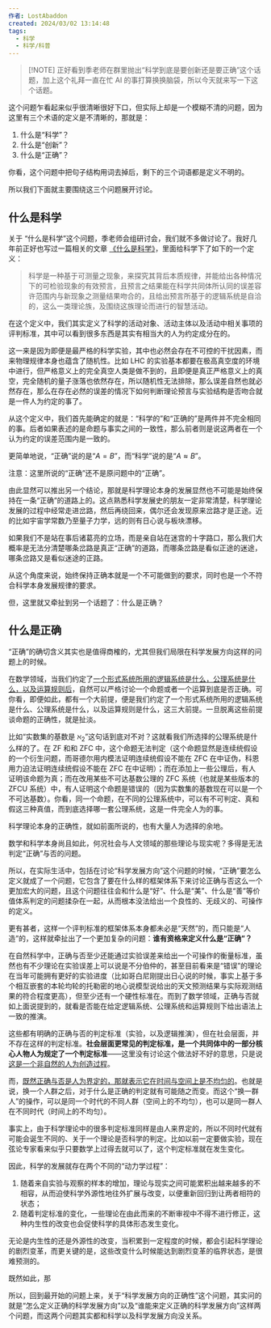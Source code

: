 ```yaml
---
作者: LostAbaddon
created: 2024/03/02 13:14:48
tags:
  - 科学
  - 科学/科普
---
```


> [!NOTE] 正好看到季老师在群里抛出“科学到底是要创新还是要正确”这个话题，加上这个礼拜一直在忙 AI 的事打算换换脑袋，所以今天就来写一下这个话题。

这个问题乍看起来似乎很清晰很好下口，但实际上却是一个模糊不清的问题，因为这里有三个术语的定义是不清晰的，那就是：

1. 什么是“科学”？
2. 什么是“创新”？
3. 什么是“正确”？

你看，这个问题中把句子结构用词去掉后，剩下的三个词语都是定义不明的。

所以我们下面就主要围绕这三个问题展开讨论。

## 什么是科学

关于 “什么是科学”这个问题，季老师会组研讨会，我们就不多做讨论了。我好几年前正好也写过一篇相关的文章 [《什么是科学》](./什么是科学.md)，里面给科学下了如下的一个定义：

> 科学是一种基于可测量之现象，来探究其背后本质规律，并能给出各种情况下的可检验现象的有效预言，且预言之结果能在科学共同体所认同的误差容许范围内与新现象之测量结果吻合的，且给出预言所基于的逻辑系统是自洽的，这么一类理论族，及围绕这族理论而进行的智慧活动。

在这个定义中，我们其实定义了科学的活动对象、活动主体以及活动中相关事项的评判标准，其中可以看到很多东西是其实有相当大的人为约定成分在的。

这一来是因为即便是最严格的科学实验，其中也必然会存在不可控的干扰因素，而来物理规律本身也蕴含了随机性。比如 LHC 的实验基本都要在极高真空度的环境中进行，但严格意义上的完全真空人类是做不到的，且即便是真正严格意义上的真空，完全随机的量子涨落也依然存在，所以随机性无法排除，那么误差自然也就必然存在，那么在存在必然的误差的情况下如何判断理论预言与实验结构是否吻合就是一件人为约定的事了。

从这个定义中，我们首先能确定的就是：“科学的”和“正确的”是两件并不完全相同的事。后者如果表述的是命题与事实之间的一致性，那么前者则是说这两者在一个认为约定的误差范围内是一致的。

更简单地说，“正确”说的是“$A=B$”，而“科学”说的是“$A \approx B$”。

注意：这里所说的“正确”还不是原问题中的“正确”。

由此显然可以推出另一个结论，那就是科学理论本身的发展显然也不可能是始终保持在一条“正确”的道路上的。这点熟悉科学发展史的朋友一定非常清楚，科学理论发展的过程中经常走进岔路，然后再绕回来，偶尔还会发现原来岔路才是正途。近的比如宇宙学常数乃至量子力学，远的则有日心说与板块漂移。

如果我们不是站在事后诸葛亮的立场，而是亲自站在迷宫的十字路口，那么我们大概率是无法分清楚哪条岔路是真正“正确”的道路，而哪条岔路是看似正途的迷途，哪条岔路又是看似迷途的正路。

从这个角度来说，始终保持正确本就是一个不可能做到的要求，同时也是一个不符合科学本身发展规律的要求。

但，这里就又牵扯到另一个话题了：什么是正确？

## 什么是正确

“正确”的确切含义其实也是值得商榷的，尤其但我们局限在科学发展方向这样的问题上的时候。

在数学领域，当我们约定了<u>一个形式系统所用的逻辑系统是什么，公理系统是什么，以及运算规则后</u>，自然可以严格讨论一个命题或者一个运算到底是否正确。可你看，即便如此，都有一个大前提，便是我们约定了一个形式系统所用的逻辑系统是什么、公理系统是什么，以及运算规则是什么，这三大前提。一旦脱离这些前提谈命题的正确性，就是扯淡。

比如“实数集的基数是 $\aleph_2$”这句话到底对不对？这就看我们所选择的公理系统是什么样的了。在 ZF 和和 ZFC 中，这个命题无法判定（这个命题显然是连续统假设的一个衍生问题，而哥德尔用内模法证明连续统假设不能在 ZFC 在中证伪，科恩用力迫法证明连续统假设不能在 ZFC 在中证明）；而在添加上一些公理后，有人证明该命题为真；而在改用某些不可达基数公理的 ZFC 系统（也就是某些版本的 ZFCU 系统）中，有人证明这个命题是错误的（因为实数集的基数现在可以是一个不可达基数）。你看，同一个命题，在不同的公理系统中，可以有不可判定、真和假这三种真值，而到底选择哪一套公理系统，这是一件完全人为的事。

科学理论本身的正确性，就如前面所说的，也有大量人为选择的余地。

数学和科学本身尚且如此，何况社会与人文领域的那些理论与现实呢？多得是无法判定“正确”与否的问题。

所以，在实际生活中，包括在讨论“科学发展方向”这个问题的时候，“正确”要怎么定义就成了一个问题，它包含了要在什么样的框架体系下来讨论正确与否这么一个更加宏大的问题，且这个问题往往会和什么是“好”、什么是“美”、什么是“善”等价值体系判定的问题揉杂在一起，从而根本没法给出一个良性的、无歧义的、可操作的定义。

更有甚者，这样一个评判标准的框架体系本身都未必是“天然”的，而只能是“人造”的，这样就牵扯出了一个更加复杂的问题：**谁有资格来定义什么是“正确”？**

在自然科学中，正确与否至少还能通过实验误差来给出一个可操作的衡量标准，虽然也有不少理论在实验误差上可以说是不分伯仲的，甚至目前看来是“错误”的理论在当年可能拥有更好的实验进度（比如哥白尼刚提出日心说的时候，事实上基于多个相互嵌套的本轮均轮的托勒密的地心说模型说给出的天文预测结果与实际观测结果的符合程度更高），但至少还有一个硬性标准在。而到了数学领域，正确与否就如上面说提到的，就看是否能在给定逻辑系统、公理系统和运算规则下给出语法上一致的推演。

这些都有明确的正确与否的判定标准（实验，以及逻辑推演），但在社会层面，并不存在这样的判定标准。**社会层面更常见的判定标准，是一个共同体中的一部分核心人物人为规定了一个判定标准**——这里没有讨论这个做法好不好的意思，只是说<u>这是一个非自然的人为创造过程</u>。

而，<u>既然正确与否是人为界定的，那就表示它在时间与空间上是不均匀的</u>。也就是说，换一个人群之后，对于什么是正确的判定就有可能随之而变。而这个“换一群人”的操作，可以是同一个时代的不同人群（空间上的不均匀），也可以是同一群人在不同时代（时间上的不均匀）。

事实上，由于科学理论中的很多判定标准同样是由人来界定的，所以不同时代就有可能会诞生不同的、关于一个理论是否科学的判定。比如以前一定要做实验，现在弦论专家看来似乎只要数学上过得去就可以了，这个判定标准就在发生变化。

因此，科学的发展就存在两个不同的“动力学过程”：

1. 随着来自实验与观察的样本的增加，理论与现实之间可能累积出越来越多的不相容，从而迫使科学外源性地往外扩展与改变，以便重新回归到让两者相符的状态；
2. 随着判定标准的变化，一些理论在由此而来的不断审视中不得不进行修正，这种内生性的改变也会促使科学的具体形态发生变化。

无论是内生性的还是外源性的改变，当积累到一定程度的时候，都会引起科学理论的剧烈变革，而更关键的是，这些改变什么时候能达到剧烈变革的临界状态，是很难预测的。

既然如此，那

所以，回到最开始的问题上来，关于“科学发展方向的正确性”这个问题，其实问的就是“怎么定义正确的科学发展方向”以及“谁能来定义正确的科学发展方向”这样两个问题，而这两个问题其实都和科学以及科学发展方向没关系。